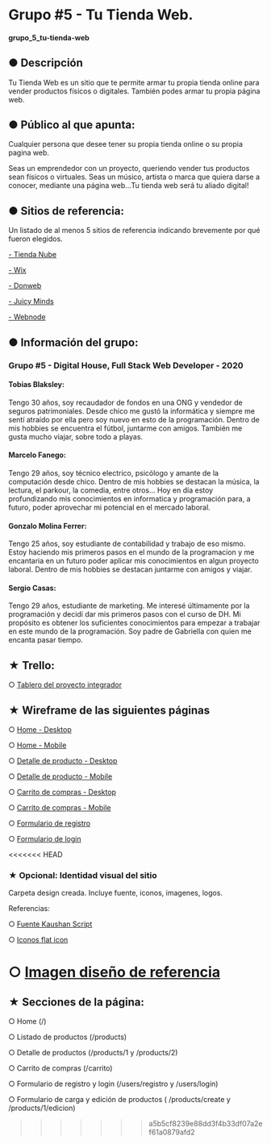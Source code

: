 # Grupo #5 - Tu Tienda Web.
#### grupo_5_tu-tienda-web


## ● Descripción

Tu Tienda Web es un sitio que te permite armar tu propia tienda online para vender productos físicos o digitales. También podes armar tu propia página web.


## ● Público al que apunta: 
Cualquier persona que desee tener su propia tienda online o su propia pagina  web.

Seas un emprendedor con un proyecto, queriendo vender tus productos sean físicos o virtuales. Seas un músico, artista o marca que quiera darse a conocer, mediante una página web...Tu tienda web será tu aliado digital!


## ● Sitios de referencia:
Un listado de al menos 5 sitios de referencia indicando brevemente por qué fueron elegidos.

[- Tienda Nube](https://www.tiendanube.com)

[- Wix](https://es.wix.com)

[- Donweb](https://donweb.com/es-ar/)

[- Juicy Minds](https://juicyminds.com.ar/)

[- Webnode](https://www.webnode.es/#top)


## ● Información del grupo:
### Grupo #5 - Digital House, Full Stack Web Developer - 2020

#### Tobias Blaksley:
Tengo 30 años, soy recaudador de fondos en una ONG y vendedor de seguros patrimoniales. Desde chico me gustó la informática y siempre me sentí atraído por ella pero soy nuevo en esto de la programación. Dentro de mis hobbies se encuentra el fútbol, juntarme con amigos. También me gusta mucho viajar, sobre todo a playas.


#### Marcelo Fanego:
Tengo 29 años, soy técnico electrico, psicólogo y amante de la computación desde chico. Dentro de mis hobbies se destacan la música, la lectura, el parkour, la comedia, entre otros...
Hoy en día estoy profundizando mis conocimientos en informatica y programación para, a futuro, poder aprovechar mi potencial en el mercado laboral.


#### Gonzalo Molina Ferrer:
Tengo 25 años, soy estudiante de contabilidad y trabajo de eso mismo. Estoy haciendo mis primeros pasos en el mundo de la programacion y me encantaria en un futuro poder aplicar mis conocimientos en algun proyecto laboral.
Dentro de mis hobbies se destacan juntarme con amigos y viajar.

#### Sergio Casas:
Tengo 29 años, estudiante de marketing. Me interesé últimamente por la programación y decidí  dar mis primeros pasos con el curso de DH. Mi propósito es obtener los suficientes conocimientos para empezar a trabajar en este mundo de la programación. Soy padre de Gabriella con quien me encanta pasar tiempo.


## ★ Trello:

○ [Tablero del proyecto integrador](https://trello.com/b/sT9rfvf7/proyecto-integrador)


## ★ Wireframe de las siguientes páginas

○ [Home - Desktop](https://wireframe.cc/eTJ5Tl)

○ [Home - Mobile](https://wireframe.cc/rsghUU)

○ [Detalle de producto - Desktop](https://wireframe.cc/dQMXjd)

○ [Detalle de producto - Mobile](https://wireframe.cc/8WRkUI)

○ [Carrito de compras - Desktop](https://wireframe.cc/FjKUBs)

○ [Carrito de compras - Mobile](https://wireframe.cc/FCzBP6)

○ [Formulario de registro](https://wireframe.cc/iI57vq)

○ [Formulario de login](https://wireframe.cc/1MSEsi)

<<<<<<< HEAD
### ★ Opcional: Identidad visual del sitio

Carpeta design creada. Incluye fuente, iconos, imagenes, logos.

Referencias:

○ [Fuente Kaushan Script](https://fonts.google.com/specimen/Kaushan+Script)

○ [Iconos flat icon](https://www.flaticon.com/free-icon/shopping-cart_2611076)

○ [Imagen diseño de referencia](https://buenosaireswebs.com/productos/tienda-online/)
=======

## ★ Secciones de la página:

○ Home (/)

○ Listado de productos (/products)

○ Detalle de productos (/products/1 y /products/2)

○ Carrito de compras (/carrito)

○ Formulario de registro y login (/users/registro y /users/login)

○ Formulario de carga y edición de productos ( /products/create y /products/1/edicion)

>>>>>>> a5b5cf8239e88dd3f4b33df07a2ef61a0879afd2
